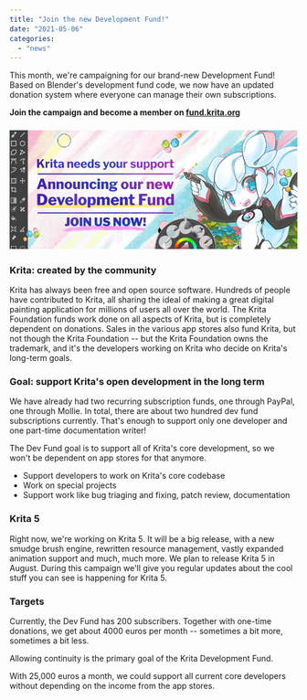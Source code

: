 ```yaml
---
title: "Join the new Development Fund!"
date: "2021-05-06"
categories: 
  - "news"
---
```


This month, we're campaigning for our brand-new Development Fund! Based on Blender's development fund code, we now have an updated donation system where everyone can manage their own subscriptions.

**Join the campaign and become a member on [fund.krita.org](https://fund.krita.org)**

### [![](images/landing-page-banner.png)](https://fund.krita.org)

### Krita: created by the community

Krita has always been free and open source software. Hundreds of people have contributed to Krita, all sharing the ideal of making a great digital painting application for millions of users all over the world. The Krita Foundation funds work done on all aspects of Krita, but is completely dependent on donations. Sales in the various app stores also fund Krita, but not though the Krita Foundation -- but the Krita Foundation owns the trademark, and it's the developers working on Krita who decide on Krita's long-term goals.

### Goal: support Krita's open development in the long term

We have already had two recurring subscription funds, one through PayPal, one through Mollie. In total, there are about two hundred dev fund subscriptions currently. That's enough to support only one developer and one part-time documentation writer!

The Dev Fund goal is to support all of Krita's core development, so we won't be dependent on app stores for that anymore.

- Support developers to work on Krita's core codebase
- Work on special projects
- Support work like bug triaging and fixing, patch review, documentation

### Krita 5

Right now, we're working on Krita 5. It will be a big release, with a new smudge brush engine, rewritten resource management, vastly expanded animation support and much, much more. We plan to release Krita 5 in August. During this campaign we'll give you regular updates about the cool stuff you can see is happening for Krita 5.

### Targets

Currently, the Dev Fund has 200 subscribers. Together with one-time donations, we get about 4000 euros per month -- sometimes a bit more, sometimes a bit less.

Allowing continuity is the primary goal of the Krita Development Fund.

With 25,000 euros a month, we could support all current core developers without depending on the income from the app stores.
